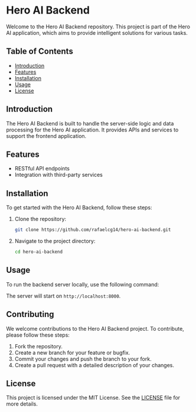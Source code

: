 # Hero AI Backend

Welcome to the Hero AI Backend repository. This project is part of the Hero AI application, which aims to provide intelligent solutions for various tasks.

## Table of Contents

- [Introduction](#introduction)
- [Features](#features)
- [Installation](#installation)
- [Usage](#usage)
- [License](#license)

## Introduction

The Hero AI Backend is built to handle the server-side logic and data processing for the Hero AI application. It provides APIs and services to support the frontend application.

## Features

- RESTful API endpoints
- Integration with third-party services

## Installation

To get started with the Hero AI Backend, follow these steps:

1. Clone the repository:
    ```bash
    git clone https://github.com/rafaelcg14/hero-ai-backend.git
    ```
2. Navigate to the project directory:
    ```bash
    cd hero-ai-backend
    ```

## Usage

To run the backend server locally, use the following command:


The server will start on `http://localhost:8000`.

## Contributing

We welcome contributions to the Hero AI Backend project. To contribute, please follow these steps:

1. Fork the repository.
2. Create a new branch for your feature or bugfix.
3. Commit your changes and push the branch to your fork.
4. Create a pull request with a detailed description of your changes.

## License

This project is licensed under the MIT License. See the [LICENSE](LICENSE) file for more details.

